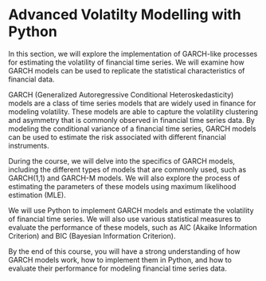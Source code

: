 # Advanced Volatilty Modelling with Python 

In this section, we will explore the implementation of GARCH-like processes for estimating the volatility of financial time series. We will examine how GARCH models can be used to replicate the statistical characteristics of financial data.

GARCH (Generalized Autoregressive Conditional Heteroskedasticity) models are a class of time series models that are widely used in finance for modeling volatility. These models are able to capture the volatility clustering and asymmetry that is commonly observed in financial time series data. By modeling the conditional variance of a financial time series, GARCH models can be used to estimate the risk associated with different financial instruments.

During the course, we will delve into the specifics of GARCH models, including the different types of models that are commonly used, such as GARCH(1,1) and GARCH-M models. We will also explore the process of estimating the parameters of these models using maximum likelihood estimation (MLE).

We will use Python to implement GARCH models and estimate the volatility of financial time series. We will also use various statistical measures to evaluate the performance of these models, such as AIC (Akaike Information Criterion) and BIC (Bayesian Information Criterion).

By the end of this course, you will have a strong understanding of how GARCH models work, how to implement them in Python, and how to evaluate their performance for modeling financial time series data.